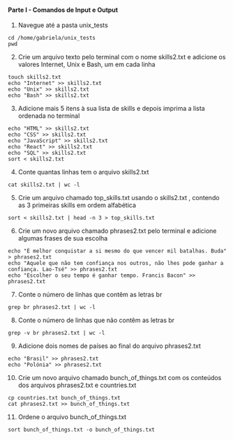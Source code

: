 #### Parte I - Comandos de Input e Output

1. Navegue até a pasta unix_tests
```
cd /home/gabriela/unix_tests
pwd
```   
2. Crie um arquivo texto pelo terminal com o nome skills2.txt e adicione os valores Internet, Unix e Bash, um em cada linha
```
touch skills2.txt
echo "Internet" >> skills2.txt
echo "Unix" >> skills2.txt
echo "Bash" >> skills2.txt
```
3. Adicione mais 5 itens à sua lista de skills e depois imprima a lista ordenada no terminal
```
echo "HTML" >> skills2.txt
echo "CSS" >> skills2.txt
echo "JavaScript" >> skills2.txt
echo "React" >> skills2.txt
echo "SQL" >> skills2.txt
sort < skills2.txt
```
4. Conte quantas linhas tem o arquivo skills2.txt 
```
cat skills2.txt | wc -l
```
5. Crie um arquivo chamado top_skills.txt usando o skills2.txt , contendo as 3 primeiras skills em ordem alfabética
```
sort < skills2.txt | head -n 3 > top_skills.txt
```
6. Crie um novo arquivo chamado phrases2.txt pelo terminal e adicione algumas frases de sua escolha
```
echo "É melhor conquistar a si mesmo do que vencer mil batalhas. Buda" > phrases2.txt
echo "Aquele que não tem confiança nos outros, não lhes pode ganhar a confiança. Lao-Tsé" >> phrases2.txt
echo "Escolher o seu tempo é ganhar tempo. Francis Bacon" >> phrases2.txt
```
7. Conte o número de linhas que contêm as letras br
```
grep br phrases2.txt | wc -l
```
8. Conte o número de linhas que não contêm as letras br
```
grep -v br phrases2.txt | wc -l
```
9.  Adicione dois nomes de países ao final do arquivo phrases2.txt
```
echo "Brasil" >> phrases2.txt
echo "Polónia" >> phrases2.txt

```
10. Crie um novo arquivo chamado bunch_of_things.txt com os conteúdos dos arquivos phrases2.txt e countries.txt
```
cp countries.txt bunch_of_things.txt
cat phrases2.txt >> bunch_of_things.txt
```
11. Ordene o arquivo bunch_of_things.txt
```
sort bunch_of_things.txt -o bunch_of_things.txt
```
